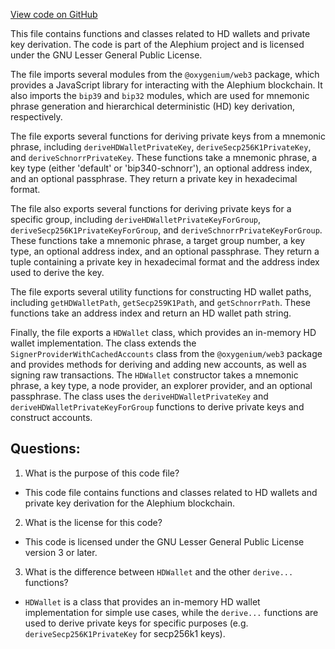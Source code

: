 [View code on GitHub](https://github.com/oxygenium/oxygenium-web3/packages/web3-wallet/src/hd-wallet.ts)

This file contains functions and classes related to HD wallets and private key derivation. The code is part of the Alephium project and is licensed under the GNU Lesser General Public License.

The file imports several modules from the `@oxygenium/web3` package, which provides a JavaScript library for interacting with the Alephium blockchain. It also imports the `bip39` and `bip32` modules, which are used for mnemonic phrase generation and hierarchical deterministic (HD) key derivation, respectively.

The file exports several functions for deriving private keys from a mnemonic phrase, including `deriveHDWalletPrivateKey`, `deriveSecp256K1PrivateKey`, and `deriveSchnorrPrivateKey`. These functions take a mnemonic phrase, a key type (either 'default' or 'bip340-schnorr'), an optional address index, and an optional passphrase. They return a private key in hexadecimal format.

The file also exports several functions for deriving private keys for a specific group, including `deriveHDWalletPrivateKeyForGroup`, `deriveSecp256K1PrivateKeyForGroup`, and `deriveSchnorrPrivateKeyForGroup`. These functions take a mnemonic phrase, a target group number, a key type, an optional address index, and an optional passphrase. They return a tuple containing a private key in hexadecimal format and the address index used to derive the key.

The file exports several utility functions for constructing HD wallet paths, including `getHDWalletPath`, `getSecp259K1Path`, and `getSchnorrPath`. These functions take an address index and return an HD wallet path string.

Finally, the file exports a `HDWallet` class, which provides an in-memory HD wallet implementation. The class extends the `SignerProviderWithCachedAccounts` class from the `@oxygenium/web3` package and provides methods for deriving and adding new accounts, as well as signing raw transactions. The `HDWallet` constructor takes a mnemonic phrase, a key type, a node provider, an explorer provider, and an optional passphrase. The class uses the `deriveHDWalletPrivateKey` and `deriveHDWalletPrivateKeyForGroup` functions to derive private keys and construct accounts.
## Questions: 
 1. What is the purpose of this code file?
- This code file contains functions and classes related to HD wallets and private key derivation for the Alephium blockchain.

2. What is the license for this code?
- This code is licensed under the GNU Lesser General Public License version 3 or later.

3. What is the difference between `HDWallet` and the other `derive...` functions?
- `HDWallet` is a class that provides an in-memory HD wallet implementation for simple use cases, while the `derive...` functions are used to derive private keys for specific purposes (e.g. `deriveSecp256K1PrivateKey` for secp256k1 keys).